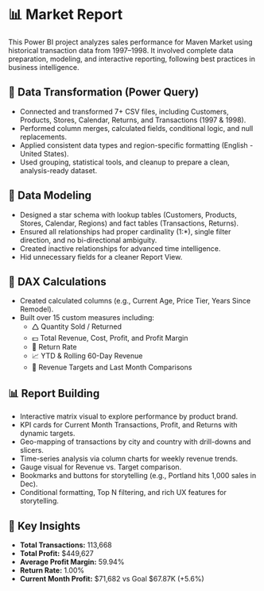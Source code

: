 # 📊 Market Report

This Power BI project analyzes sales performance for Maven Market using historical transaction data from 1997–1998. It involved complete data preparation, modeling, and interactive reporting, following best practices in business intelligence.

## 🔧 Data Transformation (Power Query)
- Connected and transformed 7+ CSV files, including Customers, Products, Stores, Calendar, Returns, and Transactions (1997 & 1998).
- Performed column merges, calculated fields, conditional logic, and null replacements.
- Applied consistent data types and region-specific formatting (English - United States).
- Used grouping, statistical tools, and cleanup to prepare a clean, analysis-ready dataset.

## 🧹 Data Modeling
- Designed a star schema with lookup tables (Customers, Products, Stores, Calendar, Regions) and fact tables (Transactions, Returns).
- Ensured all relationships had proper cardinality (1:*), single filter direction, and no bi-directional ambiguity.
- Created inactive relationships for advanced time intelligence.
- Hid unnecessary fields for a cleaner Report View.

## 🧠 DAX Calculations
- Created calculated columns (e.g., Current Age, Price Tier, Years Since Remodel).
- Built over 15 custom measures including:
  - 🛆 Quantity Sold / Returned
  - 💵 Total Revenue, Cost, Profit, and Profit Margin
  - 🔁 Return Rate
  - 📈 YTD & Rolling 60-Day Revenue
  - 🎯 Revenue Targets and Last Month Comparisons

## 📊 Report Building
- Interactive matrix visual to explore performance by product brand.
- KPI cards for Current Month Transactions, Profit, and Returns with dynamic targets.
- Geo-mapping of transactions by city and country with drill-downs and slicers.
- Time-series analysis via column charts for weekly revenue trends.
- Gauge visual for Revenue vs. Target comparison.
- Bookmarks and buttons for storytelling (e.g., Portland hits 1,000 sales in Dec).
- Conditional formatting, Top N filtering, and rich UX features for storytelling.

## 📌 Key Insights
- **Total Transactions:** 113,668
- **Total Profit:** $449,627
- **Average Profit Margin:** 59.94%
- **Return Rate:** 1.00%
- **Current Month Profit:** $71,682 vs Goal $67.87K (+5.6%)

